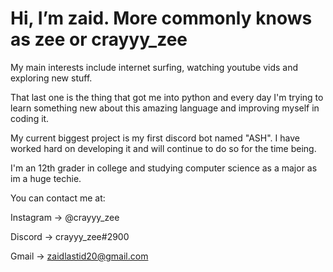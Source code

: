 # Hi, I’m zaid. More commonly knows as zee or crayyy_zee

My main interests include internet surfing, watching youtube vids and exploring new stuff.

That last one is the thing that got me into python and every day I'm trying to learn something new about this amazing language and improving myself in coding it.

My current biggest project is my first discord bot named "ASH".
I have worked hard on developing it and will continue to do so for the time being.

I'm an 12th grader in college and studying computer science as a major as im a huge techie. 

You can contact me at:

Instagram -> @crayyy_zee

Discord -> crayyy_zee#2900

Gmail -> zaidlastid20@gmail.com
